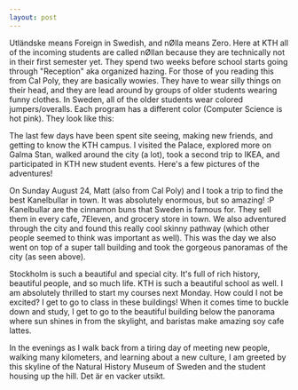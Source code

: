 ```yaml
---
layout: post
---
```


Utländske means Foreign in Swedish, and nØlla means Zero. Here at KTH all of the incoming students are called nØllan because they are technically not in their first semester yet. They spend two weeks before school starts going through "Reception" aka organized hazing. For those of you reading this from Cal Poly, they are basically wowies. They have to wear silly things on their head, and they are lead around by groups of older students wearing funny clothes. In Sweden, all of the older students wear colored jumpers/overalls. Each program has a different color (Computer Science is hot pink). They look like this:

The last few days have been spent site seeing, making new friends, and getting to know the KTH campus. I visited the Palace, explored more on Galma Stan, walked around the city (a lot), took a second trip to IKEA, and participated in KTH new student events. Here's a few pictures of the adventures! 

On Sunday August 24, Matt (also from Cal Poly) and I took a trip to find the best Kanelbullar in town. It was absolutely enormous, but so amazing! :P Kanelbullar are the cinnamon buns that Sweden is famous for. They sell them in every cafe, 7Eleven, and grocery store in town. We also adventured through the city and found this really cool skinny pathway (which other people seemed to think was important as well). This was the day we also went on top of a super tall building and took the gorgeous panoramas of the city (as seen above). 

Stockholm is such a beautiful and special city. It's full of rich history, beautiful people, and so much life. KTH is such a beautiful school as well. I am absolutely thrilled to start my courses next Monday. How could I not be excited? I get to go to class in these buildings! When it comes time to buckle down and study, I get to go to the beautiful building below the panorama where sun shines in from the skylight, and baristas make amazing soy cafe lattes.

In the evenings as I walk back from a tiring day of meeting new people, walking many kilometers, and learning about a new culture, I am greeted by this skyline of the Natural History Museum of Sweden and the student housing up the hill. Det är en vacker utsikt.